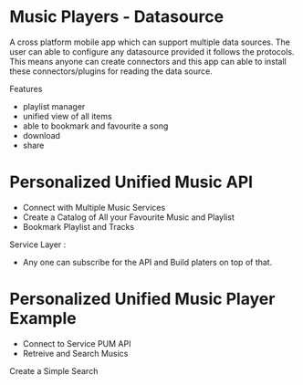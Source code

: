 # Music Players - Datasource

A cross platform mobile app which can support multiple data sources. The user can able to configure any datasource provided it follows the protocols. This means anyone can create connectors and this app can able to install these connectors/plugins for reading the data source.

Features
- playlist manager
- unified view of all items
- able to bookmark and favourite a song
- download
- share 


# Personalized Unified Music API

- Connect with Multiple Music Services
- Create a Catalog of All your Favourite Music and Playlist
- Bookmark Playlist and Tracks

Service Layer : 

- Any one can subscribe for the API and Build platers on top of that.

# Personalized Unified Music Player Example
- Connect to Service  PUM API
- Retreive and Search Musics


Create a Simple Search

